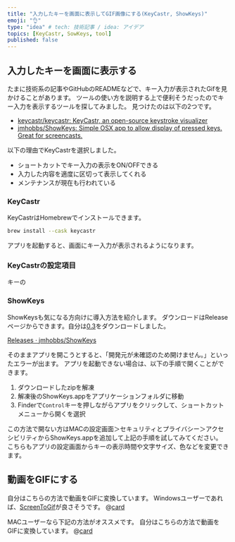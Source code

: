 ```yaml
---
title: "入力したキーを画面に表示してGIF画像にする(KeyCastr, ShowKeys)"
emoji: "👌"
type: "idea" # tech: 技術記事 / idea: アイデア
topics: [KeyCastr, SowKeys, tool]
published: false
---
```


## 入力したキーを画面に表示する

たまに技術系の記事やGitHubのREADMEなどで、キー入力が表示されたGifを見かけることがあります。
ツールの使い方を説明する上で便利そうだったのでキー入力を表示するツールを探してみました。
見つけたのは以下の2つです。

- [keycastr/keycastr: KeyCastr, an open-source keystroke visualizer](https://github.com/keycastr/keycastr)
- [jmhobbs/ShowKeys: Simple OSX app to allow display of pressed keys. Great for screencasts.](https://github.com/jmhobbs/ShowKeys)

以下の理由でKeyCastrを選択しました。

- ショートカットでキー入力の表示をON/OFFできる
- 入力した内容を適度に区切って表示してくれる
- メンテナンスが現在も行われている

### KeyCastr

KeyCastrはHomebrewでインストールできます。

```sh
brew install --cask keycastr
```

アプリを起動すると、画面にキー入力が表示されるようになります。

### KeyCastrの設定項目

キーの

### ShowKeys

ShowKeysも気になる方向けに導入方法を紹介します。
ダウンロードはReleaseページからできます。自分は[0.3](https://github.com/jmhobbs/ShowKeys/releases/tag/0.3)をダウンロードしました。

[Releases · jmhobbs/ShowKeys](https://github.com/jmhobbs/ShowKeys/releases)

そのままアプリを開こうとすると、「開発元が未確認のため開けません。」といったエラーが出ます。
アプリを起動できない場合は、以下の手順で開くことができます。

1. ダウンロードしたzipを解凍
2. 解凍後のShowKeys.appをアプリケーションフォルダに移動
3. Finderで`Control`キーを押しながらアプリをクリックして、ショートカットメニューから開くを選択

この方法で開ない方はMACの設定画面＞セキュリティとプライバシー＞アクセシビリティからShowKeys.appを追加して上記の手順を試してみてください。
こちらもアプリの設定画面からキーの表示時間や文字サイズ、色などを変更できます。

## 動画をGIFにする

自分はこちらの方法で動画をGIFに変換しています。
Windowsユーザーであれば、[ScreenToGif](https://github.com/NickeManarin/ScreenToGif)が良さそうです。
@[card](https://zenn.dev/ctrlkeykoyubi/articles/how-to-screen-to-gif)

MACユーザーなら下記の方法がオススメです。
自分はこちらの方法で動画をGIFに変換しています。
@[card](https://zenn.dev/chot/articles/8d2b0e6e0f7741)
